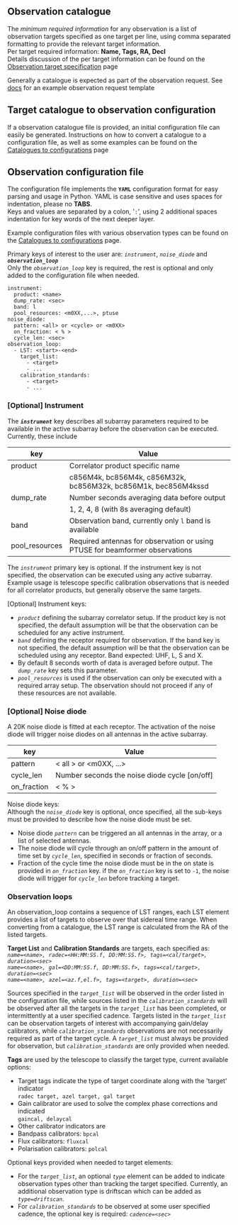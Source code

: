 ## Observation catalogue
The _minimum required information_ for any observation is a list of observation targets specified as one target per line, using comma separated formatting to provide the relevant target information.   
Per target required information: **Name, Tags, RA, Decl**   
Details discussion of the per target information can be found on the [Observation target specification](https://github.com/rubyvanrooyen/astrokat/wiki/Observation-target-specification) page

Generally a catalogue is expected as part of the observation request. See [docs](https://github.com/rubyvanrooyen/astrokat/tree/master/docs) for an example observation request template


## Target catalogue to observation configuration
If a observation catalogue file is provided, an initial configuration file can easily be generated.
Instructions on how to convert a catalogue to a configuration file, as well as some examples can be found on the [Catalogues to configurations](https://github.com/rubyvanrooyen/astrokat/wiki/Catalogues-to-configurations) page


## Observation configuration file
The configuration file implements the **`YAML`** configuration format for easy parsing and usage in Python.
YAML is case sensitive and uses spaces for indentation, please no **TABS**.   
Keys and values are separated by a colon, '`:`', using 2 additional spaces indentation for key words of the next deeper layer.

Example configuration files with various observation types can be found on the [Catalogues to configurations](https://github.com/rubyvanrooyen/astrokat/wiki/Catalogues-to-configurations) page.

Primary keys of interest to the user are: _`instrument`_, _`noise_diode`_ and **_`observation_loop`_**   
Only the _`observation_loop`_ key is required, the rest is optional and only added to the configuration file when needed.

```
instrument:
  product: <name>
  dump_rate: <sec>
  band: l
  pool_resources: <m0XX,...>, ptuse
noise_diode:
  pattern: <all> or <cycle> or <m0XX>
  on_fraction: < % >
  cycle_len: <sec>
observation_loop:
  - LST: <start>-<end>
    target_list:
      - <target>
      - ...
    calibration_standards:
      - <target>
      - ...
```


### [Optional] Instrument
The **_`instrument`_** key describes all subarray parameters required to be available in the active subarray before the observation can be executed. Currently, these include

| key | Value |
| --- | --- |
| product | Correlator product specific name |
|     | c856M4k, bc856M4k, c856M32k, bc856M32k, bc856M1k, bec856M4kssd |
| dump_rate | Number seconds averaging data before output |
|     | 1, 2, 4, 8 (with 8s averaging default) |
| band | Observation band, currently only `l` band is available |
| pool_resources | Required antennas for observation or using PTUSE for beamformer observations |

The _`instrument`_ primary key is optional. If the instrument key is not specified, the observation can be executed using any active subarray. Example usage is telescope specific calibration observations that is needed for all correlator products, but generally observe the same targets.

[Optional] Instrument keys:
* _`product`_ defining the subarray correlator setup.
If the product key is not specified, the default assumption will be that the observation can be scheduled for any active instrument.
* _`band`_ defining the receptor required for observation.
If the band key is not specified, the default assumption will be that the observation can be scheduled using any receptor. Band expected: UHF, L, S and X.
* By default 8 seconds worth of data is averaged before output. The _`dump_rate`_ key sets this parameter.
* _`pool_resources`_ is used if the observation can only be executed with a required array setup. The observation should not proceed if any of these resources are not available.


### [Optional] Noise diode
A 20K noise diode is fitted at each receptor. The activation of the noise diode will trigger noise diodes on all antennas in the active subarray.

| key | Value |
| --- | --- |
| pattern | < all > or <m0XX, ...> |
| cycle_len | Number seconds the noise diode cycle [on/off] |
| on_fraction | < % > |

Noise diode keys:   
Although the _`noise_diode`_ key is optional, once specified, all the sub-keys must be provided to describe how the noise diode must be set.
* Noise diode _`pattern`_ can be triggered an all antennas in the array, or a list of selected antennas.
* The noise diode will cycle through an on/off pattern in the amount of time set by _`cycle_len`_, specified in seconds or fraction of seconds.
* Fraction of the cycle time the noise diode must be in the on state is provided in _`on_fraction`_ key. if the _`on_fraction`_ key is set to `-1`, the noise diode will trigger for _`cycle_len`_ before tracking a target.


### Observation loops
An observation_loop contains a sequence of LST ranges, each LST element provides a list of targets to observe over that sidereal time range. When converting from a catalogue, the LST range is calculated from the RA of the listed targets.

**Target List** and **Calibration Standards** are targets, each specified as:   
_`name=<name>, radec=<HH:MM:SS.f, DD:MM:SS.f>, tags=<cal/target>, duration=<sec>`_   
_`name=<name>, gal=<DD:MM:SS.f, DD:MM:SS.f>, tags=<cal/target>, duration=<sec>`_   
_`name=<name>, azel=<az.f,el.f>, tags=<target>, duration=<sec>`_   

Sources specified in the _`target_list`_ will be observed in the order listed in the configuration file, while sources listed in the _`calibration_standards`_ will be observed after all the targets in the _`target_list`_ has been completed, or intermittently at a user specified cadence. Targets listed in the _`target_list`_ can be observation targets of interest with accompanying gain/delay calibrators, while _`calibration_standards`_ observations are not necessarily required as part of the target cycle. A _`target_list`_ must always be provided for observation, but _`calibration_standards`_ are only provided when needed.


**Tags** are used by the telescope to classify the target type, current available options:
* Target tags indicate the type of target coordinate along with the 'target' indicator   
`radec target, azel target, gal target`
* Gain calibrator are used to solve the complex phase corrections and indicated   
`gaincal, delaycal`
* Other calibrator indicators are
 * Bandpass calibrators: `bpcal`
 * Flux calibrators: `fluxcal`
 * Polarisation calibrators: `polcal`

Optional keys provided when needed to target elements:
* For the _`target_list`_, an optional _`type`_ element can be added to indicate observation types other than tracking the target specified. Currently, an additional observation type is driftscan which can be added as _`type=driftscan`_.
* For _`calibration_standards`_ to be observed at some user specified cadence, the optional key is required: _`cadence=<sec>`_
